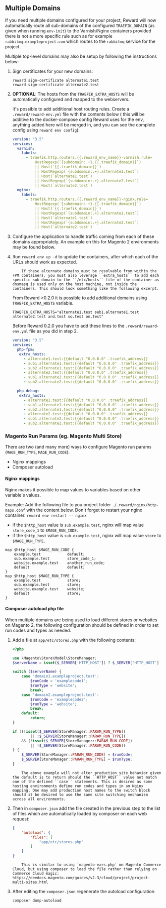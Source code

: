## Multiple Domains

If you need multiple domains configured for your project, Reward will now automatically route all sub-domains of the
configured `TRAEFIK_DOMAIN` (as given when running `env-init`) to the Varnish/Nginx containers provided there is not a
more specific rule such as for example `rabbitmq.exampleproject.com` which routes to the `rabbitmq` service for the
project.

Multiple top-level domains may also be setup by following the instructions below:

1. Sign certificates for your new domains:

       reward sign-certificate alternate1.test
       reward sign-certificate alternate2.test

2. **OPTIONAL**: The hosts from the `TRAEFIK_EXTRA_HOSTS` will be automatically configured and mapped to the webservers.

   It's possible to add additional host routing rules. Create a `.reward/reward-env.yml` file with the contents below (
   this will be additive to the docker-compose config Reward uses for the env, anything added here will be merged in,
   and you can see the complete config using `reward env config`):

    ```yaml
    version: "3.5"
    services:
      varnish:
        labels:
          - traefik.http.routers.{{.reward_env_name}}-varnish.rule=
              HostRegexp(`{subdomain:.+}.{{.traefik_domain}}`)
              || Host(`{{.traefik_domain}}`)
              || HostRegexp(`{subdomain:.+}.alternate1.test`)
              || Host(`alternate1.test`)
              || HostRegexp(`{subdomain:.+}.alternate2.test`)
              || Host(`alternate2.test`)
      nginx:
        labels:
          - traefik.http.routers.{{.reward_env_name}}-nginx.rule=
              HostRegexp(`{subdomain:.+}.{{.traefik_domain}}`)
              || Host(`{{.traefik_domain}}`)
              || HostRegexp(`{subdomain:.+}.alternate1.test`)
              || Host(`alternate1.test`)
              || HostRegexp(`{subdomain:.+}.alternate2.test`)
              || Host(`alternate2.test`)
    ```

3. Configure the application to handle traffic coming from each of these domains appropriately. An example on this for
   Magento 2 environments may be found below.

4. Run `reward env up -d` to update the containers, after which each of the URLs should work as expected.

    ``` note::
        If these alternate domains must be resolvable from within the FPM containers, you must also leverage ``extra_hosts`` to add each specific sub-domain to the ``/etc/hosts`` file of the container as dnsmasq is used only on the host machine, not inside the containers. This should look something like the following excerpt.

    ```

   From Reward >0.2.0 it is possible to add additional domains using `TRAEFIK_EXTRA_HOSTS` variable.

    ```
    TRAEFIK_EXTRA_HOSTS="alternate1.test sub1.alternate1.test alternate2.test and.test so.test on.test"
    ```

   Before Reward 0.2.0 you have to add these lines to the `.reward/reward-env.yml` file as you did in step 2.

    ```yaml
    version: "3.5"
    services:
      php-fpm:
       extra_hosts:
         - alternate1.test:{{default "0.0.0.0" .traefik_address}}
         - sub1.alternate1.test:{{default "0.0.0.0" .traefik_address}}
         - sub2.alternate1.test:{{default "0.0.0.0" .traefik_address}}
         - alternate2.test:{{default "0.0.0.0" .traefik_address}}
         - sub1.alternate2.test:{{default "0.0.0.0" .traefik_address}}
         - sub2.alternate2.test:{{default "0.0.0.0" .traefik_address}}

      php-debug:
       extra_hosts:
         - alternate1.test:{{default "0.0.0.0" .traefik_address}}
         - sub1.alternate1.test:{{default "0.0.0.0" .traefik_address}}
         - sub2.alternate1.test:{{default "0.0.0.0" .traefik_address}}
         - alternate2.test:{{default "0.0.0.0" .traefik_address}}
         - sub1.alternate2.test:{{default "0.0.0.0" .traefik_address}}
         - sub2.alternate2.test:{{default "0.0.0.0" .traefik_address}}
    ```

### Magento Run Params (eg. Magento Multi Store)

There are two (and many more) ways to configure Magento run params (`MAGE_RUN_TYPE`, `MAGE_RUN_CODE`).

* Nginx mappings
* Composer autoload

#### Nginx mappings

Nginx makes it possible to map values to variables based on other variable's values.

Example:
Add the following file to you project folder `./.reward/nginx/http-maps.conf` with the content below. Don't forget to
restart your nginx container. `reward env restart -- nginx`

* if the `$http_host` value is `sub.example.test`, nginx will map value `store_code_1` to `$MAGE_RUN_CODE`.
* if the `$http_host` value is `sub.example.test`, nginx will map value `store` to `$MAGE_RUN_TYPE`.

```
map $http_host $MAGE_RUN_CODE {
    example.test            default;
    sub.example.test        store_code_1;
    website.example.test    another_run_code;
    default                 default;
}
map $http_host $MAGE_RUN_TYPE {
    example.test            store;
    sub.example.test        store;
    website.example.test    website;
    default                 store;
}
```

#### Composer autoload php file

When multiple domains are being used to load different stores or websites on Magento 2, the following configuration
should be defined in order to set run codes and types as needed.

1. Add a file at `app/etc/stores.php` with the following contents:

    ```php
    <?php

    use \Magento\Store\Model\StoreManager;
    $serverName = isset($_SERVER['HTTP_HOST']) ? $_SERVER['HTTP_HOST'] : null;

    switch ($serverName) {
        case 'domain1.exampleproject.test':
            $runCode = 'examplecode1';
            $runType = 'website';
            break;
        case 'domain2.exampleproject.test':
            $runCode = 'examplecode2';
            $runType = 'website';
            break;
        default:
            return;
    }

    if ((!isset($_SERVER[StoreManager::PARAM_RUN_TYPE])
            || !$_SERVER[StoreManager::PARAM_RUN_TYPE])
        && (!isset($_SERVER[StoreManager::PARAM_RUN_CODE])
            || !$_SERVER[StoreManager::PARAM_RUN_CODE])
    ) {
        $_SERVER[StoreManager::PARAM_RUN_CODE] = $runCode;
        $_SERVER[StoreManager::PARAM_RUN_TYPE] = $runType;
    }
    ```

    ``` note::
        The above example will not alter production site behavior given the default is to return should the ``HTTP_HOST`` value not match one of the defined ``case`` statements. This is desired as some hosting environments define run codes and types in an Nginx mapping. One may add production host names to the switch block should it be desired to use the same site switching mechanism across all environments.
    ```

2. Then in `composer.json` add the file created in the previous step to the list of files which are automatically loaded
   by composer on each web request:

    ```json
    {
        "autoload": {
            "files": [
                "app/etc/stores.php"
            ]
        }
    }
    ```

    ``` note::
        This is similar to using `magento-vars.php` on Magento Commerce Cloud, but using composer to load the file rather than relying on Commerce Cloud magic: https://devdocs.magento.com/guides/v2.3/cloud/project/project-multi-sites.html
    ```

3. After editing the `composer.json` regenerate the autoload configuration:

    ```bash
    composer dump-autoload
    ```
